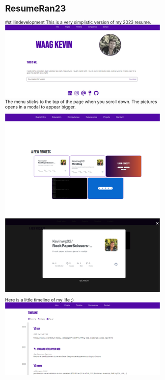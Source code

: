# ResumeRan23

#stillindevelopment 
This is a very simplistic version of my 2023 resume.  
<img src="./assets/attachements/git_img/main.png"></img>
The menu sticks to the top of the page when you scroll down.
The pictures opens in a modal to appear bigger.

<img src="./assets/attachements/git_img/projects.png"></img>
<img src="./assets/attachements/git_img/projectsmodal.png"></img>


Here is a little timeline of my life ;) 
<img src="./assets/attachements/git_img/timeline.png"></img>